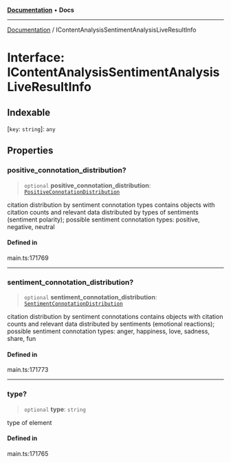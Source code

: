 [**Documentation**](../README.md) • **Docs**

***

[Documentation](../README.md) / IContentAnalysisSentimentAnalysisLiveResultInfo

# Interface: IContentAnalysisSentimentAnalysisLiveResultInfo

## Indexable

 \[`key`: `string`\]: `any`

## Properties

### positive\_connotation\_distribution?

> `optional` **positive\_connotation\_distribution**: [`PositiveConnotationDistribution`](../classes/PositiveConnotationDistribution.md)

citation distribution by sentiment connotation types
contains objects with citation counts and relevant data distributed by types of sentiments (sentiment polarity);
possible sentiment connotation types: positive, negative, neutral

#### Defined in

main.ts:171769

***

### sentiment\_connotation\_distribution?

> `optional` **sentiment\_connotation\_distribution**: [`SentimentConnotationDistribution`](../classes/SentimentConnotationDistribution.md)

citation distribution by sentiment connotations
contains objects with citation counts and relevant data distributed by sentiments (emotional reactions);
possible sentiment connotation types: anger, happiness, love, sadness, share, fun

#### Defined in

main.ts:171773

***

### type?

> `optional` **type**: `string`

type of element

#### Defined in

main.ts:171765
